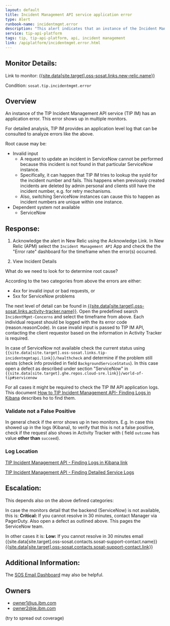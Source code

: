 ```yaml
---
layout: default
title: Incident Management API service application error
type: Alert
runbook-name: incidentmgmt.error
description: "This alert indicates that an instance of the Incident Management API service has an application error."
service: tip-api-platform
tags: tip, tip-api-platform, api, incident management
link: /apiplatform/incidentmgmt.error.html
---
```


## Monitor Details:  
Link to monitor: [{{site.data[site.target].oss-sosat.links.new-relic.name}}]({{site.data[site.target].oss-sosat.links.new-relic.link}})

Condition: `sosat.tip.incidentmgmt.error`

## Overview
An instance of the TIP Incident Management API service (TIP IM) has an application error.
This error shows up in multiple monitors.

For detailed analysis, TIP IM provides an application level log that can be consulted to analyze errors like the above.

Root cause may be:  

- Invalid input
  - A request to update an incident in ServiceNow cannot be performed because this incident is not found in that particular ServiceNow instance.
  - Specifically, it can happen that TIP IM tries to lookup the sysId for the incident number and fails. This happens when previously created incidents are deleted by admin personal and clients still have the incident number, e.g. for retry mechanisms.
  - Also, switching ServiceNow instances can cause this to happen as incident numbers are unique within one instance.
- Dependent system not available
  - ServiceNow

## Response:
1. Acknowledge the alert in New Relic using the Acknowledge Link.
In New Relic (APM) select the `Incident Management API` App and check the the "Error rate" dashboard for the timeframe when the error(s) occurred.

2. View Incident Details

What do we need to look for to determine root cause?

According to the two categories from above the errors are either:
- 4xx for invalid input or bad requests, or
- 5xx for ServiceNow problems

The next level of detail can be found in [{{site.data[site.target].oss-sosat.links.activity-tracker.name}}]({{site.data[site.target].oss-sosat.links.activity-tracker.link}}). Open the predefined search `IncidentMgmt-Concerns` and select the timeframe from above. Each individual request should be logged with the its error code (reason.reasonCode).
In case invalid input is passed to TIP IM API, contacting the client requestor based on the information in Activity Tracker is required.

In case of ServiceNow not available check the current status using `{{site.data[site.target].oss-sosat.links.tip-incidentmgmtapi.link}}/healthcheck` and determine if the problem still exists (check info provided in field ```BackgroundServiceStatus```). In this case open a defect as described under section "ServiceNow" in `{{site.data[site.target].ghe.repos.cloud-sre.link}}/world-of-tip#servicenow`

For all cases it might be required to check the TIP IM API application logs. This document [How to TIP Incident Management API- Finding Logs in Kibana]({{site.baseurl}}/docs/runbooks/apiplatform/How_To/TIPIncidentManagement_FindingLogsInKibana.html) describes ho to find them.

### Validate not a False Positive
In general check if the error shows up in two monitors. E.g. In case this showed up in the logs (Kibana), to verify that this is not a false positive, check if the request also shows in Activity Tracker with ( field `outcome` has value **other than** `succeed`).

### Log Location

[TIP Incident Management API - Finding Logs in Kibana link]({{site.baseurl}}/docs/runbooks/apiplatform/How_To/TIPIncidentManagement_FindingLogsInKibana.html)

[TIP Incident Management API - Finding Detailed Service Logs]({{site.baseurl}}/docs/runbooks/apiplatform/How_To/TIPIncidentManagement_FindingDetailedServiceLogs.html)



## Escalation:
This depends also on the above defined categories:

In case the monitors detail that the backend (ServiceNow) is not available, this is:
**Critical:** If you cannot resolve in 30 minutes, contact Manager via PagerDuty. Also open a defect as outlined above. This pages the ServiceNow team.

In other cases it is:
**Low:** If you cannot resolve in 30 minutes email {{site.data[site.target].oss-sosat.contacts.sosat-support-contact.name}} [{{site.data[site.target].oss-sosat.contacts.sosat-support-contact.link}}](mailto:{{site.data[site.target].oss-sosat.contacts.sosat-support-contact.link}})


## Additional Information:
The [SOS Email Dashboard]({{site.data[site.target].oss-sosat.links.new-relic-insight.link}}/accounts/1387904/dashboards/302521) may also be helpful.

## Owners
* owner1@us.ibm.com
* owner2@ie.ibm.com

\(try to spread out coverage\)
